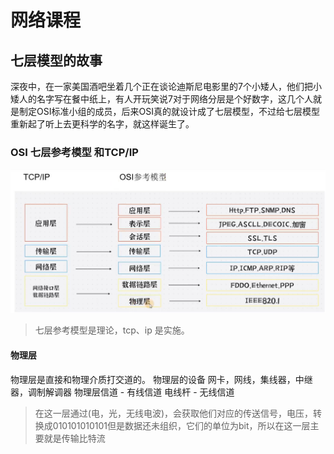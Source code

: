 # 网络课程
## 七层模型的故事
深夜中，在一家美国酒吧坐着几个正在谈论迪斯尼电影里的7个小矮人，他们把小矮人的名字写在餐中纸上，有人开玩笑说7对于网络分层是个好数字，这几个人就是制定OSI标准小组的成员，后来OSI真的就设计成了七层模型，不过给七层模型重新起了听上去更科学的名字，就这样诞生了。

### OSI 七层参考模型 和TCP/IP
![OSI 七层参考模型 和TCP/IP](../source/img/2024-04-28-22-30-02.png)

 > 七层参考模型是理论，tcp、ip 是实施。

#### 物理层
物理层是直接和物理介质打交道的。
物理层的设备 网卡，网线，集线器，中继器，调制解调器
物理层信道
    - 有线信道 电线杆
    - 无线信道

> 在这一层通过(电，光，无线电波)，会获取他们对应的传送信号，电压，转换成010101010101但是数据还未组织，它们的单位为bit，所以在这一层主要就是传输比特流
